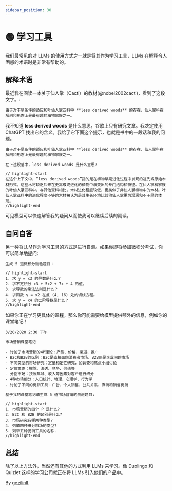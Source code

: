 ```yaml
---
sidebar_position: 30
---
```


# 🟢 学习工具

我们最常见的对 LLMs 的使用方式之一就是将其作为学习工具，LLMs 在解释令人困惑的术语时是非常有帮助的。

## 解释术语

最近我在阅读一本关于仙人掌（Cacti）的教材(@nobel2002cacti)，看到了这段文字。:

```text
由于对干旱条件的适应和叶仙人掌亚科中 **less derived woods** 的存在，仙人掌科在解剖和形态上是最有趣的植物家族之一。
```

我不知道 **less derived woods** 是什么意思，谷歌上只有研究文章。我决定使用 ChatGPT 找出它的含义。我给了它下面这个提示，也就是书中的一段话和我的问题。

```text
由于对干旱条件的适应和叶仙人掌亚科中 **less derived woods** 的存在，仙人掌科在解剖和形态上是最有趣的植物家族之一。

在上述段落中，less derived woods 是什么意思?

// highlight-start
在这个上下文中，“less derived woods”指的是在植物早期进化过程中发现的祖先或原始木材形式。这些木材缺乏后来在更高级或进化的植物中演变出的专门结构和特征。在仙人掌科家族的叶仙人掌亚科中，与其他亚科相比，木材进化程度较低，更类似于非仙人掌植物中的木材。叶仙人掌亚科中的进化程度不够的木材被认为是其生长环境比其他仙人掌更为湿润和不干旱的体现。
//highlight-end
```

可见模型可以快速解答我的疑问从而使我可以继续后续的阅读。

## 自问自答

另一种将LLM作为学习工具的方式是进行自测。如果你即将参加微积分考试，你可以简单地提问:

```text
生成 5 道微积分测验题目：

// highlight-start
1. 求 y = x3 的导数是什么？
2. 求不定积分 x3 + 5x2 + 7x + 4 的值。
3. 求导数的乘法法则是什么？
4. 求函数 y = x2 在点 (4, 16) 处的切线方程。
5. 求 y = x4 的二阶导数是什么？
//highlight-end
```

如果你正在学习更具体的课程，那么你可能需要给模型提供额外的信息，例如你的课堂笔记！

```text
3/20/2020 2:30 下午

市场营销课堂笔记

- 讨论了市场营销的4P理论：产品、价格、渠道、推广
- B2C和B2B的区别：B2C是直接面向消费者市场，B2B则是企业间的市场
- 不同类型的市场研究：定量和定性研究，如调查和焦点小组讨论
- 定价策略：撇除、渗透、竞争、价值等
- 分割市场：按照年龄、收入等因素对客户进行细分
- 4种市场细分：人口统计、地理、心理学、行为学
- 讨论了不同的促销工具：广告、个人销售、公共关系、直销和销售促销

基于我的课堂笔记请生成 5 道市场营销的测验题目:

// highlight-start
1. 市场营销的四个 P 是什么?
2. B2C 和 B2B 的区别是什么?
3. 市场研究有哪两种类型?
4. 列举四种细分市场的类型?
5. 列举五种促销工具的名称.
//highlight-end
```

## 总结

除了以上方法外，当然还有其他的方式利用 LLMs 来学习。像 Duolingo 和 Quizlet 这样的学习公司就正在将 LLMs 引入他们的产品中。

By [gezilinll](https://github.com/gezilinll).